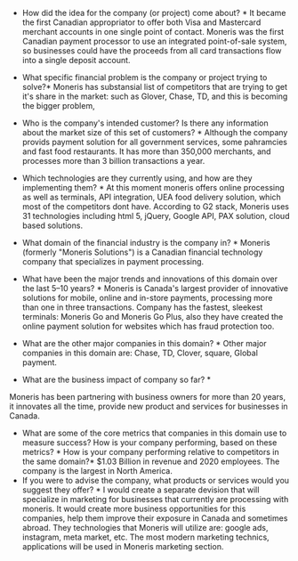* How did the idea for the company (or project) come about? *
It became the first Canadian appropriator to offer both Visa and Mastercard merchant accounts in one single point of contact.
Moneris was the first Canadian payment processor to use an integrated point-of-sale system, so businesses could have the 
proceeds from all card transactions flow into a single deposit account. 
* What specific financial problem is the company or project trying to solve?*
Moneris has substansial list of competitors that are trying to get it's share in the market: such as Glover, Chase, 
TD, and this is becoming the bigger problem,
* Who is the company's intended customer?  Is there any information about the market size of this set of customers? *
Although the company provids payment solution for all government services, some pahramcies and fast food restaurants. It has more than
350,000 merchants, and processes more than 3 billion transactions a year.
 * Which technologies are they currently using, and how are they implementing them? *
At this moment moneris offers online processing as well as terminals, API integration, UEA food delivery solution, which most of the competitors dont have.
According to G2 stack, Moneris uses 31 technologies including html 5, jQuery, Google API, PAX solution, cloud based 
solutions.
* What domain of the financial industry is the company in? *
Moneris (formerly "Moneris Solutions") is a Canadian financial technology company that specializes in payment processing.
* What have been the major trends and innovations of this domain over the last 5–10 years? *
Moneris is Canada's largest provider of innovative solutions for mobile, online and in-store payments, processing more than one in three transactions.
Company has the fastest, sleekest terminals: Moneris Go and Moneris Go Plus, also they have created the online payment solution for websites which has fraud protection too.

* What are the other major companies in this domain? *
Other major companies in this domain are: Chase, TD, Clover, square, Global payment.

* What are the business impact of company so far? *

Moneris has been partnering with business owners for more than 20 years, it innovates all the time, provide new product and services for businesses in Canada.

* What are some of the core metrics that companies in this domain use to measure success? How is your company performing, based on these metrics? *
 How is your company performing relative to competitors in the same domain?*
$1.03 Billion in revenue and 2020 employees. The company is the largest in North America.
* If you were to advise the company, what products or services would you suggest they offer? *
I would create a separate devision that will specialize in marketing for businesses that currently are processing with moneris.
It would create more business opportunities for this companies, help them improve their exposure in Canada and sometimes abroad.
They technologies that Moneris will utilize are: google ads, instagram, meta market, etc.
The most modern marketing technics, applications will be used in Moneris marketing section.







